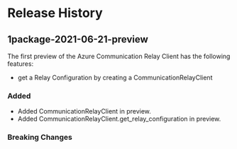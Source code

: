 # Release History

## 1package-2021-06-21-preview

The first preview of the Azure Communication Relay Client has the following features:

- get a Relay Configuration by creating a CommunicationRelayClient

### Added
- Added CommunicationRelayClient in preview.
- Added CommunicationRelayClient.get_relay_configuration in preview.

<!-- LINKS -->
[read_me]: https://github.com/Azure/azure-sdk-for-python/blob/master/sdk/communication/
[documentation]: https://docs.microsoft.com/azure/communication-services/quickstarts/access-tokens?pivots=programming-language-python

### Breaking Changes
